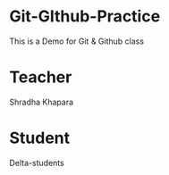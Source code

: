 # Git-GIthub-Practice
This is a Demo for Git &amp; Github class

# Teacher
Shradha Khapara

# Student
Delta-students